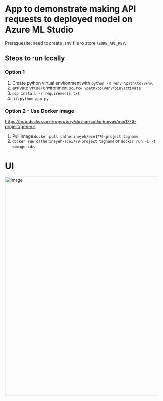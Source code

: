 # App to demonstrate making API requests to deployed model on Azure ML Studio
Prerequesite: need to create .env file to store ```AZURE_API_KEY```.

## Steps to run locally
### Option 1
1. Create python virtual environment with ```python -m venv \path\to\venv```.
2. activate virtual environment ```source \path\to\venv\bin\activate```
3. ```pip install -r requirements.txt```
4. run ```python app.py```

### Option 2 - Use Docker image
https://hub.docker.com/repository/docker/catherineyeh/ece1779-project/general
1. Pull image ```docker pull catherineyeh/ece1779-project:tagname```
2. ```docker run catherineyeh/ece1779-project:tagname``` or ```docker run -i -t <image-id>```.

# UI
<img width="721" alt="image" src="https://github.com/catherineyeh/ece1779/assets/33914784/5b8c009d-be8b-4e14-a651-8eeaa8b64d34">

